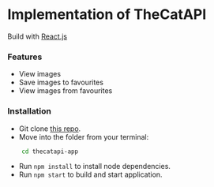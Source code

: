 # Implementation of TheCatAPI
Build with [React.js](https://reactjs.org)

### Features
* View images
* Save images to favourites
* View images from favourites

### Installation
* Git clone [this repo](https://github.com/yury-herlovich/thecatapi-app).
* Move into the folder from your terminal:
```sh
    cd thecatapi-app
```
* Run `npm install` to install node dependencies.
* Run `npm start` to build and start application.